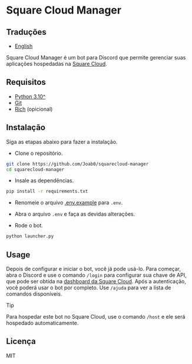 # Square Cloud Manager

## Traduções

- [English](README.md)

Square Cloud Manager é um bot para Discord que permite gerenciar suas aplicações hospedadas na [Square Cloud](https://squarecloud.app/).

## Requisitos

- [Python 3.10^](https://python.org)
- [Git](https://git-scm.com/)
- [Rich](https://github.com/Textualize/rich/) (opicional)

## Instalação

Siga as etapas abaixo para fazer a instalação.

- Clone o repositório.

```bash
git clone https://github.com/Joab0/squarecloud-manager
cd squarecloud-manager
```

- Insale as dependências.

```bash
pip install -r requirements.txt
```

- Renomeie o arquivo [.env.example](.env.example) para `.env`.

- Abra o arquivo `.env` e faça as devidas alterações.

- Rode o bot.

```bash
python launcher.py
```

## Usage

Depois de configurar e iniciar o bot, você já pode usá-lo. Para começar, abra o Discord e use o comando `/login` para configurar sua chave de API, que pode ser obtida na [dashboard da Square Cloud](https://squarecloud.app/dashboard/account). Após a autenticação, você poderá usar o bot por completo. Use `/ajuda` para ver a lista de comandos disponíveis.
> [!TIP]
> Para hospedar este bot no Square Cloud, use o comando `/host` e ele será hospedado automaticamente.

## Licença

MIT
